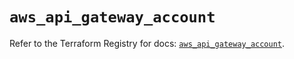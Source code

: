 # `aws_api_gateway_account`

Refer to the Terraform Registry for docs: [`aws_api_gateway_account`](https://registry.terraform.io/providers/hashicorp/aws/5.52.0/docs/resources/api_gateway_account).
